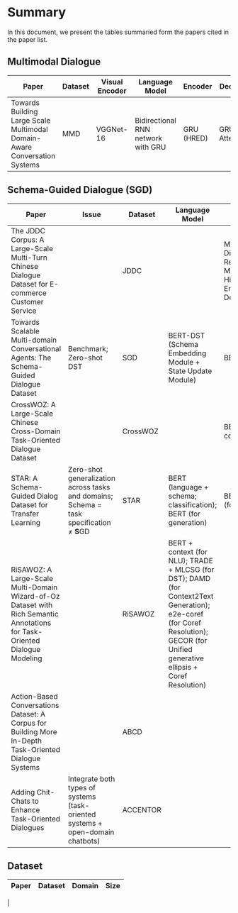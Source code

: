# Summary
In this document, we present the tables summaried form the papers cited in the paper list.

## Multimodal Dialogue
| Paper | Dataset | Visual Encoder | Language Model | Encoder | Decoder |
| --- | --- | --- | --- | --- | --- |
| Towards Building Large Scale Multimodal Domain-Aware Conversation Systems | MMD | VGGNet-16 | Bidirectional RNN network with GRU | GRU (HRED) | GRU + Attention |



## Schema-Guided Dialogue (SGD)

| Paper | Issue | Dataset | Language Model | Encoder | Decoder |
| --- | --- | --- | --- | --- | --- |
| The JDDC Corpus: A Large-Scale Multi-Turn Chinese Dialogue Dataset for E-commerce Customer Service |  | JDDC |  | Multimodal Dialogue Dense Retriever; Multimodal Hierarchical Encoder Decoder |
| Towards Scalable Multi-domain Conversational Agents: The Schema-Guided Dialogue Dataset | Benchmark; Zero-shot DST | SGD | BERT-DST (Schema Embedding Module + State Update Module) | BERT | Softmax |
| CrossWOZ: A Large-Scale Chinese Cross-Domain Task-Oriented Dialogue Dataset |  | CrossWOZ |  | BERTNLU-context | 
| STAR: A Schema-Guided Dialog Dataset for Transfer Learning | Zero-shot generalization across tasks and domains; Schema = task specification ≠ **S**GD | STAR | BERT (language + schema; classification); BERT (for generation)  | BERT+classifier (for generation) | Fine-tune GPT-2 (for generation) |
| RiSAWOZ: A Large-Scale Multi-Domain Wizard-of-Oz Dataset with Rich Semantic Annotations for Task-Oriented Dialogue Modeling |  | RiSAWOZ | BERT + context (for NLU); TRADE + MLCSG (for DST); DAMD (for Context2Text Generation); e2e-coref (for Coref Resolution); GECOR (for Unified generative ellipsis + Coref Resolution) |
| Action-Based Conversations Dataset: A Corpus for Building More In-Depth Task-Oriented Dialogue Systems |  | ABCD |
| Adding Chit-Chats to Enhance Task-Oriented Dialogues | Integrate both types of systems (task-oriented systems + open-domain chatbots) | ACCENTOR |  |  |  |

## Dataset
| Paper | Dataset | Domain | Size |
| --- | --- | --- | --- |
|
